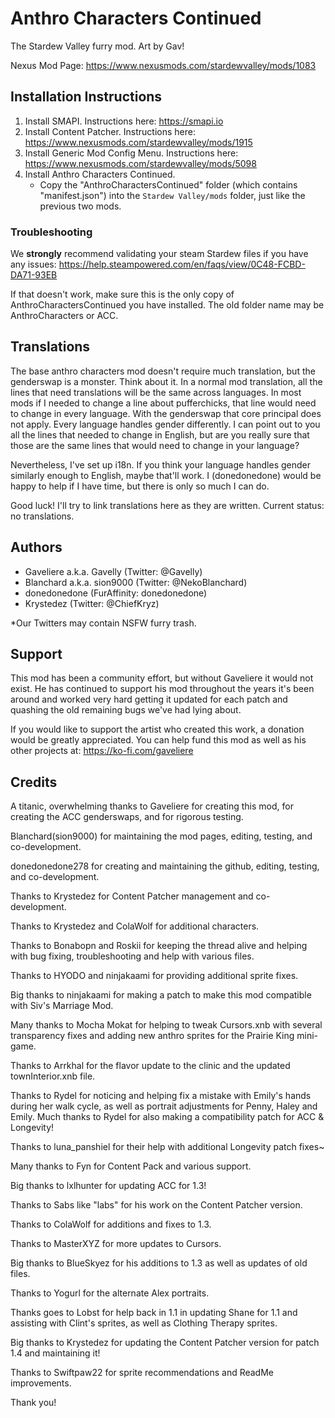 # Anthro Characters Continued

The Stardew Valley furry mod. Art by Gav!

Nexus Mod Page: https://www.nexusmods.com/stardewvalley/mods/1083

## Installation Instructions
1. Install SMAPI. Instructions here: https://smapi.io
2. Install Content Patcher. Instructions here: https://www.nexusmods.com/stardewvalley/mods/1915
3. Install Generic Mod Config Menu. Instructions here: https://www.nexusmods.com/stardewvalley/mods/5098
4. Install Anthro Characters Continued.
   - Copy the "AnthroCharactersContinued" folder (which contains "manifest.json") into the `Stardew Valley/mods` folder, just like the previous two mods.

### Troubleshooting
We **strongly** recommend validating your steam Stardew files if you have any issues: https://help.steampowered.com/en/faqs/view/0C48-FCBD-DA71-93EB

If that doesn't work, make sure this is the only copy of AnthroCharactersContinued you have installed. The old folder name may be AnthroCharacters or ACC.

## Translations
The base anthro characters mod doesn't require much translation, but the genderswap is a monster. Think about it. In a normal mod translation, all the lines that need translations will be the same across languages. In most mods if I needed to change a line about pufferchicks, that line would need to change in every language. With the genderswap that core principal does not apply. Every language handles gender differently. I can point out to you all the lines that needed to change in English, but are you really sure that those are the same lines that would need to change in your language?

Nevertheless, I've set up i18n. If you think your language handles gender similarly enough to English, maybe that'll work. I (donedonedone) would be happy to help if I have time, but there is only so much I can do. 

Good luck! I'll try to link translations here as they are written. Current status: no translations.

## Authors
- Gaveliere a.k.a. Gavelly (Twitter: @Gavelly)
- Blanchard a.k.a. sion9000 (Twitter: @NekoBlanchard)
- donedonedone (FurAffinity: donedonedone)
- Krystedez (Twitter: @ChiefKryz)

*Our Twitters may contain NSFW furry trash.


## Support
This mod has been a community effort, but without Gaveliere it would not exist. 
He has continued to support his mod throughout the years it's been around and worked 
very hard getting it updated for each patch and quashing the old remaining bugs we've had lying about.

If you would like to support the artist who created this work, a donation would be greatly appreciated. 
You can help fund this mod as well as his other projects at: https://ko-fi.com/gaveliere

## Credits
A titanic, overwhelming thanks to Gaveliere for creating this mod, for creating the ACC genderswaps, and for rigorous testing.

Blanchard(sion9000) for maintaining the mod pages, editing, testing, and co-development.

donedonedone278 for creating and maintaining the github, editing, testing, and co-development.

Thanks to Krystedez for Content Patcher management and co-development.

Thanks to Krystedez and ColaWolf for additional characters.

Thanks to Bonabopn and Roskii for keeping the thread alive and helping 
with bug fixing, troubleshooting and help with various files.

Thanks to HYODO and ninjakaami for providing additional sprite fixes.

Big thanks to ninjakaami for making a patch to make this mod compatible with Siv's Marriage Mod.

Many thanks to Mocha Mokat for helping to tweak Cursors.xnb with several transparency fixes and adding new anthro sprites for the Prairie King mini-game.

Thanks to Arrkhal for the flavor update to the clinic and the updated townInterior.xnb file.

Thanks to Rydel for noticing and helping fix a mistake with Emily's hands during her walk cycle, as well as portrait adjustments for Penny, Haley and Emily. Much thanks to Rydel for also making a compatibility patch for ACC & Longevity!

Thanks to luna_panshiel for their help with additional Longevity patch fixes~

Many thanks to Fyn for Content Pack and various support.

Big thanks to lxlhunter for updating ACC for 1.3!

Thanks to Sabs like "labs" for his work on the Content Patcher version.

Thanks to ColaWolf for additions and fixes to 1.3.

Thanks to MasterXYZ for more updates to Cursors.

Big thanks to BlueSkyez for his additions to 1.3 as well as updates of old files.

Thanks to Yogurl for the alternate Alex portraits.

Thanks goes to Lobst for help back in 1.1 in updating Shane for 1.1 and assisting with Clint's sprites, as well as Clothing Therapy sprites.

Big thanks to Krystedez for updating the Content Patcher version for patch 1.4 and maintaining it!

Thanks to Swiftpaw22 for sprite recommendations and ReadMe improvements.

Thank you!
